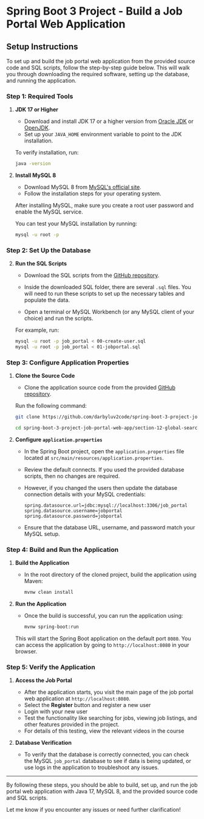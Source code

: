 # Spring Boot 3 Project - Build a Job Portal Web Application
## Setup Instructions

To set up and build the job portal web application from the provided source code and SQL scripts, follow the step-by-step guide below. This will walk you through downloading the required software, setting up the database, and running the application.

### Step 1: Required Tools

1. **JDK 17 or Higher**  
   - Download and install JDK 17 or a higher version from [Oracle JDK](https://www.oracle.com/java/technologies/javase/jdk17-archive-downloads.html) or [OpenJDK](https://adoptium.net/temurin/releases/).
   - Set up your `JAVA_HOME` environment variable to point to the JDK installation.

   To verify installation, run:
   ```bash
   java -version
   ```

2. **Install MySQL 8**  
   - Download MySQL 8 from [MySQL's official site](https://dev.mysql.com/downloads/mysql/).
   - Follow the installation steps for your operating system.

   After installing MySQL, make sure you create a root user password and enable the MySQL service.

   You can test your MySQL installation by running:
   ```bash
   mysql -u root -p
   ```

### Step 2: Set Up the Database

2. **Run the SQL Scripts**  
   - Download the SQL scripts from the [GitHub repository](https://github.com/darbyluv2code/spring-boot-3-project-job-portal-web-app/tree/main/00-starter-files/00-starter-sql-scripts).
   - Inside the downloaded SQL folder, there are several `.sql` files. You will need to run these scripts to set up the necessary tables and populate the data.

   - Open a terminal or MySQL Workbench (or any MySQL client of your choice) and run the scripts.

   For example, run:
   ```bash
   mysql -u root -p job_portal < 00-create-user.sql
   mysql -u root -p job_portal < 01-jobportal.sql
   ```

### Step 3: Configure Application Properties

1. **Clone the Source Code**  
   - Clone the application source code from the provided [GitHub repository](https://github.com/darbyluv2code/spring-boot-3-project-job-portal-web-app).

   Run the following command:
   ```bash
   git clone https://github.com/darbyluv2code/spring-boot-3-project-job-portal-web-app.git

   cd spring-boot-3-project-job-portal-web-app/section-12-global-search/01-global-search
   ```

2. **Configure `application.properties`**  
   - In the Spring Boot project, open the `application.properties` file located at `src/main/resources/application.properties`.
   - Review the default connects. If you used the provided database scripts, then no changes are required. 
   - However, if you changed the users then update the database connection details with your MySQL credentials:

     ```properties
     spring.datasource.url=jdbc:mysql://localhost:3306/job_portal
     spring.datasource.username=jobportal
     spring.datasource.password=jobportal
     ```

   - Ensure that the database URL, username, and password match your MySQL setup.

### Step 4: Build and Run the Application

1. **Build the Application**  

   - In the root directory of the cloned project, build the application using Maven:

     ```bash
     mvnw clean install
     ```

2. **Run the Application**  
   - Once the build is successful, you can run the application using:

     ```bash
     mvnw spring-boot:run
     ```

   This will start the Spring Boot application on the default port `8080`. You can access the application by going to `http://localhost:8080` in your browser.

### Step 5: Verify the Application

1. **Access the Job Portal**  
   - After the application starts, you visit the main page of the job portal web application at `http://localhost:8080`.
   - Select the **Register** button and register a new user
   - Login with your new user
   - Test the functionality like searching for jobs, viewing job listings, and other features provided in the project.
   - For details of this testing, view the relevant videos in the course

2. **Database Verification**  
   - To verify that the database is correctly connected, you can check the MySQL `job_portal` database to see if data is being updated, or use logs in the application to troubleshoot any issues.

---

By following these steps, you should be able to build, set up, and run the job portal web application with Java 17, MySQL 8, and the provided source code and SQL scripts.

Let me know if you encounter any issues or need further clarification!